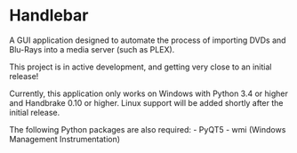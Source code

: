 Handlebar
========================

A GUI application designed to automate the process of importing DVDs and Blu-Rays into a media server (such as PLEX).

This project is in active development, and getting very close to an initial release!

Currently, this application only works on Windows with Python 3.4 or higher and Handbrake 0.10 or higher.
Linux support will be added shortly after the initial release.

The following Python packages are also required:
    - PyQT5
    - wmi (Windows Management Instrumentation)